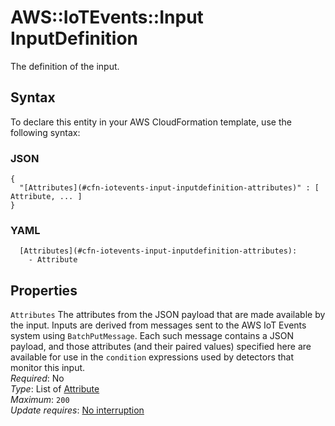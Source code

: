 # AWS::IoTEvents::Input InputDefinition<a name="aws-properties-iotevents-input-inputdefinition"></a>

The definition of the input\.

## Syntax<a name="aws-properties-iotevents-input-inputdefinition-syntax"></a>

To declare this entity in your AWS CloudFormation template, use the following syntax:

### JSON<a name="aws-properties-iotevents-input-inputdefinition-syntax.json"></a>

```
{
  "[Attributes](#cfn-iotevents-input-inputdefinition-attributes)" : [ Attribute, ... ]
}
```

### YAML<a name="aws-properties-iotevents-input-inputdefinition-syntax.yaml"></a>

```
  [Attributes](#cfn-iotevents-input-inputdefinition-attributes): 
    - Attribute
```

## Properties<a name="aws-properties-iotevents-input-inputdefinition-properties"></a>

`Attributes`  <a name="cfn-iotevents-input-inputdefinition-attributes"></a>
The attributes from the JSON payload that are made available by the input\. Inputs are derived from messages sent to the AWS IoT Events system using `BatchPutMessage`\. Each such message contains a JSON payload, and those attributes \(and their paired values\) specified here are available for use in the `condition` expressions used by detectors that monitor this input\.   
*Required*: No  
*Type*: List of [Attribute](aws-properties-iotevents-input-attribute.md)  
*Maximum*: `200`  
*Update requires*: [No interruption](https://docs.aws.amazon.com/AWSCloudFormation/latest/UserGuide/using-cfn-updating-stacks-update-behaviors.html#update-no-interrupt)